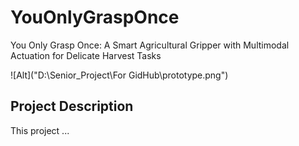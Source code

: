 # YouOnlyGraspOnce
You Only Grasp Once: A Smart Agricultural Gripper with Multimodal Actuation for Delicate Harvest Tasks

![Alt]("D:\Senior_Project\For GidHub\prototype.png")
## Project Description

This project ...
